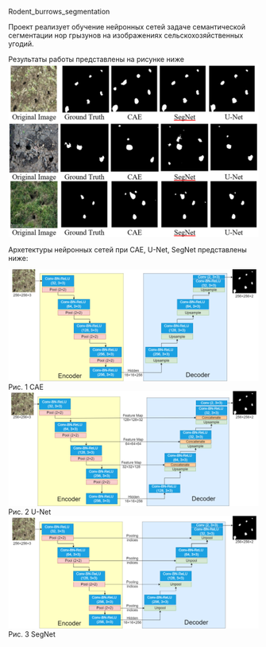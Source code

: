 Rodent_burrows_segmentation

Проект реализует обучение нейронных сетей задаче семантической сегментации нор грызунов на изображениях сельскохозяйственных угодий. 

Результаты работы представлены на рисунке ниже
<img src=https://github.com/Anastasiia-Pov/rodent_burrows_segmentation/blob/main/results.png />

Архетектуры нейронных сетей при CAE, U-Net, SegNet представлены ниже:

<img src=https://github.com/Anastasiia-Pov/rodent_burrows_segmentation/blob/main/CAE.png />
Рис. 1 CAE


<img src=https://github.com/Anastasiia-Pov/rodent_burrows_segmentation/blob/main/U-Net.png>
Рис. 2 U-Net


<img src=https://github.com/Anastasiia-Pov/rodent_burrows_segmentation/blob/main/SegNet.png />
Рис. 3 SegNet